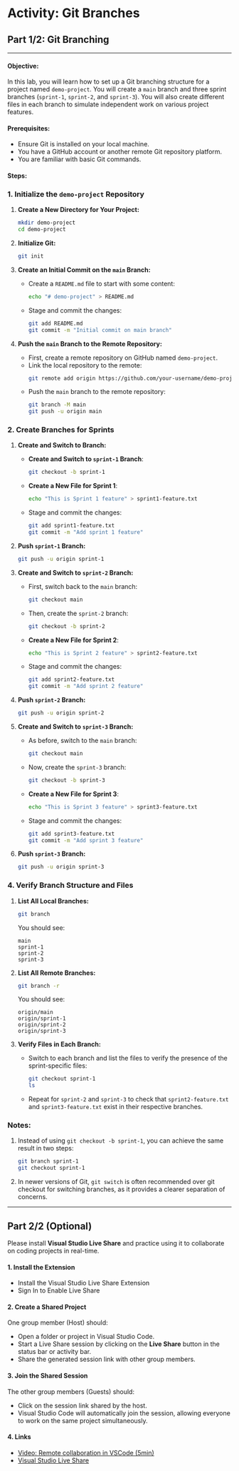 # Activity: Git Branches


## Part 1/2: Git Branching
---

#### **Objective:**
In this lab, you will learn how to set up a Git branching structure for a project named `demo-project`. You will create a `main` branch and three sprint branches (`sprint-1`, `sprint-2`, and `sprint-3`). You will also create different files in each branch to simulate independent work on various project features.

#### **Prerequisites:**
- Ensure Git is installed on your local machine.
- You have a GitHub account or another remote Git repository platform.
- You are familiar with basic Git commands.

#### **Steps:**

### **1. Initialize the `demo-project` Repository**

1. **Create a New Directory for Your Project:**
   ```bash
   mkdir demo-project
   cd demo-project
   ```

2. **Initialize Git:**
   ```bash
   git init
   ```

3. **Create an Initial Commit on the `main` Branch:**
   - Create a `README.md` file to start with some content:
     ```bash
     echo "# demo-project" > README.md
     ```
   - Stage and commit the changes:
     ```bash
     git add README.md
     git commit -m "Initial commit on main branch"
     ```

4. **Push the `main` Branch to the Remote Repository:**
   - First, create a remote repository on GitHub named `demo-project`.
   - Link the local repository to the remote:
     ```bash
     git remote add origin https://github.com/your-username/demo-project.git
     ```
   - Push the `main` branch to the remote repository:
     ```bash
     git branch -M main
     git push -u origin main
     ```

### **2. Create Branches for Sprints**

1. **Create and Switch to Branch:**

   - **Create and Switch to `sprint-1` Branch**:
     ```bash
     git checkout -b sprint-1
     ```     
   - **Create a New File for Sprint 1**:
     ```bash
     echo "This is Sprint 1 feature" > sprint1-feature.txt
     ```
   - Stage and commit the changes:
     ```bash
     git add sprint1-feature.txt
     git commit -m "Add sprint 1 feature"
     ```

2. **Push `sprint-1` Branch:**
   ```bash
   git push -u origin sprint-1
   ```

3. **Create and Switch to `sprint-2` Branch:**
   - First, switch back to the `main` branch:
     ```bash
     git checkout main
     ```
   - Then, create the `sprint-2` branch:
     ```bash
     git checkout -b sprint-2
     ```
   - **Create a New File for Sprint 2**:
     ```bash
     echo "This is Sprint 2 feature" > sprint2-feature.txt
     ```
   - Stage and commit the changes:
     ```bash
     git add sprint2-feature.txt
     git commit -m "Add sprint 2 feature"
     ```
4. **Push `sprint-2` Branch:**
   ```bash
   git push -u origin sprint-2
   ```

5. **Create and Switch to `sprint-3` Branch:**
   - As before, switch to the `main` branch:
     ```bash
     git checkout main
     ```
   - Now, create the `sprint-3` branch:
     ```bash
     git checkout -b sprint-3
     ```
   - **Create a New File for Sprint 3**:
     ```bash
     echo "This is Sprint 3 feature" > sprint3-feature.txt
     ```
   - Stage and commit the changes:
     ```bash
     git add sprint3-feature.txt
     git commit -m "Add sprint 3 feature"
     ```

6. **Push `sprint-3` Branch:**
   ```bash
   git push -u origin sprint-3
   ```

### **4. Verify Branch Structure and Files**

1. **List All Local Branches:**
   ```bash
   git branch
   ```
   You should see:
   ```
   main
   sprint-1
   sprint-2
   sprint-3
   ```

2. **List All Remote Branches:**
   ```bash
   git branch -r
   ```
   You should see:
   ```
   origin/main
   origin/sprint-1
   origin/sprint-2
   origin/sprint-3
   ```

3. **Verify Files in Each Branch:**
   - Switch to each branch and list the files to verify the presence of the sprint-specific files:
     ```bash
     git checkout sprint-1
     ls
     ```
   - Repeat for `sprint-2` and `sprint-3` to check that `sprint2-feature.txt` and `sprint3-feature.txt` exist in their respective branches.

### Notes:

1. Instead of using `git checkout -b sprint-1`, you can achieve the same result in two steps:
   ```bash
   git branch sprint-1
   git checkout sprint-1
   ```
2. In newer versions of Git, `git switch` is often recommended over git checkout for switching branches, as it provides a clearer separation of concerns.


---

## Part 2/2 (Optional)

Please install **Visual Studio Live Share** and practice using it to collaborate on coding projects in real-time.

#### **1. Install the  Extension**

  - Install the Visual Studio Live Share Extension
  - Sign In to Enable Live Share

#### **2. Create a Shared Project**

One group member (Host) should:
  - Open a folder or project in Visual Studio Code.
  - Start a Live Share session by clicking on the **Live Share** button in the status bar or activity bar.
  - Share the generated session link with other group members.

#### **3. Join the Shared Session**

The other group members (Guests) should:
  - Click on the session link shared by the host.
  - Visual Studio Code will automatically join the session, allowing everyone to work on the same project simultaneously.

#### **4. Links**

- [Video: Remote collaboration in VSCode (5min)](https://youtu.be/A2ceblXTBBc?si=J2nH_nAN8165f8Hz)
- [Visual Studio Live Share](https://visualstudio.microsoft.com/services/live-share/)